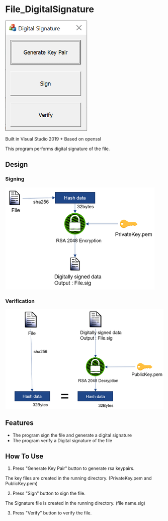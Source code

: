 # File_DigitalSignature
![image](https://raw.githubusercontent.com/codetronik/File_DigitalSignature/master/screenshots/main.png)

Built in Visual Studio 2019 + Based on openssl

This program performs digital signature of the file.

## Design
### Signing
![image](https://raw.githubusercontent.com/codetronik/File_DigitalSignature/master/screenshots/sign.png)
### Verification
![image](https://raw.githubusercontent.com/codetronik/File_DigitalSignature/master/screenshots/verification.png)

## Features
- The program sign the file and generate a digital signature
- The program verify a Digital signature of the file 

## How To Use
1. Press "Generate Key Pair" button to generate rsa keypairs.

The key files are created in the running directory. (PrivateKey.pem and PublicKey.pem)

2. Press "Sign" button to sign the file.

The Signature file is created in the running directory. (file name.sig)

3. Press "Verify" button to verify the file.
